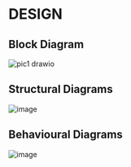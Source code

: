 # DESIGN

## Block Diagram
![pic1 drawio](https://user-images.githubusercontent.com/94293980/144221264-d1876502-a6c3-4242-8b84-9c81e9e496ca.png)

## Structural Diagrams
![image](https://user-images.githubusercontent.com/94293980/144080159-4e3b13be-e388-4e4e-9206-0e41529b227c.png)

## Behavioural Diagrams
![image](https://user-images.githubusercontent.com/94293980/144082250-68fe4caa-8169-42d1-a83c-d51596d08150.png)


